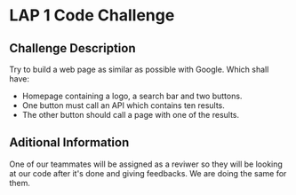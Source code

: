 # LAP 1 Code Challenge

## Challenge Description
Try to build a web page as similar as possible with Google. Which shall have:
- Homepage containing a logo, a search bar and two buttons.
- One button must call an API which contains ten results.
- The other button should call a page with one of the results.

## Aditional Information

One of our teammates will be assigned as a reviwer so they will be looking at our code after it's done and giving feedbacks. We are doing the same for them. 



